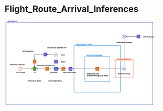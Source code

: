 # Flight_Route_Arrival_Inferences


![Architecture-Diagram](diagrams/Technical_architechture_diagram.png)

